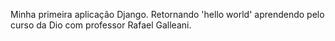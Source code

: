 Minha primeira aplicação Django. Retornando 'hello world'
aprendendo pelo curso da Dio com professor Rafael Galleani.
